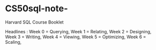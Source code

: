 # CS50sql-note-
Harvard SQL Course Booklet

Headlines :
Week 0 = Querying,
Week 1 = Relating,
Week 2 = Designing,
Week 3 = Writing,
Week 4 = Viewing,
Week 5 = Optimizing,
Week 6 = Scaling,
